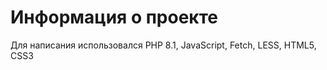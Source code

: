 <h1>Информация о проекте</h1>
<p>Для написания использовался PHP 8.1, JavaScript, Fetch, LESS, HTML5, CSS3</p>

